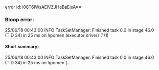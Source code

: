 error id: i08T6lWsAEIVZJHeBaEleA==
### Bloop error:

25/06/18 00:43:00 INFO TaskSetManager: Finished task 0.0 in stage 46.0 (TID 34) in 25 ms on hpomen (executor driver) (1/1)
#### Short summary: 

25/06/18 00:43:00 INFO TaskSetManager: Finished task 0.0 in stage 46.0 (TID 34) in 25 ms on hpomen (...